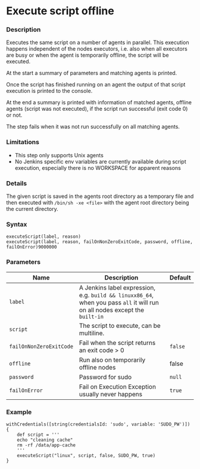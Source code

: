 # Execute script offline

### Description

Executes the same script on a number of agents in parallel. This execution happens independent of the nodes executors, i.e. also when all executors are busy or when the agent is temporarily offline, the script will be executed.

At the start a summary of parameters and matching agents is printed.

Once the script has finished running on an agent the output of that script execution is printed to the console.

At the end a summary is printed with information of matched agents, offline agents (script was not executed), if the script run successful (exit code 0) or not.

The step fails when it was not run successfully on all matching agents.

### Limitations
- This step only supports Unix agents
- No Jenkins specific env variables are currently available during script execution, especially there is no WORKSPACE for apparent reasons

### Details
The given script is saved in the agents root directory as a temporary file and then executed with `/bin/sh -xe <file>` with the agent root directory being the current directory.

### Syntax 
```
executeScript(label, reason)
executeScript(label, reason, failOnNonZeroExitCode, password, offline, failOnError)9000000
```

### Parameters
| Name | Description | Default | 
| ---- | ----------- | ------- |
| `label` | A Jenkins label expression, e.g. `build && linuxx86_64`, when you pass `all` it will run on all nodes except the `built-in` | |
| `script` | The script to execute, can be multiline. | | 
| `failOnNonZeroExitCode` | Fail when the script returns an exit code > 0 | `false` |
| `offline` | Run also on temporarily offline nodes | false |
| `password` | Password for sudo | `null` | 
| `failOnError` | Fail on Execution Exception usually never happens | `true`| 


### Example
```
withCredentials([string(credentialsId: 'sudo', variable: 'SUDO_PW')]) {
    def script = '''
    echo "cleaning cache"
    rm -rf /data/app-cache
    '''
    executeScript("linux", script, false, SUDO_PW, true)
}
```